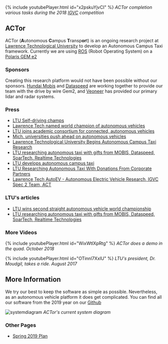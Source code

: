 {% include youtubePlayer.html id="x2pskuYjvCI" %}
*ACTor completion various tasks during the 2018 [IGVC](http://www.igvc.org/) competition*

## ACTor

ACTor (**A**utonomous **C**ampus **T**ransp**or**t) is an ongoing research
project at [Lawrence Technological University](ltu.edu) to develop an
Autonomous Campus Taxi framework. Currently we are using
[ROS](http://www.ros.org/) (Robot Operating System) on a [Polaris GEM
e2](http://www.polaris.com/en-us/gem-electric-car/e2)

### Sponsors

Creating this research platform would not have been possible without our
sponsors. [Hundai Mobis](http://www.mobistc-na.com/) and
[Dataspeed](http://dataspeedinc.com/) are working together to provide our team
with the drive by wire Gem2, and [Veoneer](https://www.veoneer.com/) has
provided our primary lidar and radar systems.

### Press

- [LTU Self-driving champs](http://www.detroitdriven.us/features/LTU-self-driving-champs-2018.aspx)
- [Lawrence Tech named world champion of autonomous vehicles ](https://www.theoaklandpress.com/news/nation-world-news/lawrence-tech-named-world-champion-of-autonomous-vehicles/article_f1713b7e-5f97-546a-8921-7dde98e46778.html)
- [LTU joins academic consortium for connected, autonomous vehicles](https://www.techcentury.com/2017/10/17/ltu-joins-academic-consortium-for-connected-autonomous-vehicles/)
- [Mich. universities push ahead on autonomous vehicles](http://www.detroitnews.com/story/business/autos/mobility/2017/10/16/michigan-universities-push-autonomous-vehicles/106725368/)
- [Lawrence Technological University Begins Autonomous Campus Taxi Research](http://www.dbusiness.com/daily-news/Annual-2017/Lawrence-Technological-University-Begins-Autonomous-Campus-Taxi-Research/)
- [LTU researching autonomous taxi with gifts from MOBIS, Dataspeed, SoarTech, Realtime Technologies](http://www.candgnews.com/news/ltu-develops-autonomous-campus-taxi-103213)
- [LTU develops autonomous campus taxi](http://www.candgnews.com/news/ltu-develops-autonomous-campus-taxi-103213)
- [LTU Researching Autonomous Taxi With Donations From Corporate Partners](https://mitechnews.com/esd/ltu-researching-autonomous-taxi-donations-corporate-partners/)
- [Lawrence Tech AutoEV - Autonomous Electric Vehicle Research, IGVC Spec 2 Team, ACT](http://npaul.co/actor/)

### LTU's articles

- [LTU wins second straight autonomous vehicle world championship](https://www.ltu.edu/news/?_from=/index.asp&_opt=detail&_cid=407b6ee2-9edb-46a1-93b7-4c2ff2b919d6)
- [LTU researching autonomous taxi with gifts from MOBIS, Dataspeed, SoarTech, Realtime Technologies](https://www.ltu.edu/news/?_from=/index.asp&_opt=detail&_cid=049297d0-c203-48a7-af71-adcdd5f238a9)

### More Videos

{% include youtubePlayer.html id="WixWtlXpRtg" %}
*ACTor does a demo in the quad. October 2018*

{% include youtubePlayer.html id="OTinnl7XxlU" %}
*LTU's president, Dr. Moudgil, takes a ride. August 2017*

## More Information

We try our best to keep the software as simple as possible. Nevertheless, as an
autonomous vehicle platform it does get complicated. You can find all our
software from the 2019 year on our [Github](https://github.com/LTU-Actor)

![systemdiagram]
*ACTor's current system diagram*

### Other Pages

- [Spring 2019 Plan](Spring19_Plan)

[mainpicture]: https://media.githubusercontent.com/media/LTU-Actor/LTU-Actor.github.io/master/assets/vehicle/andrew_humphrey.jpg 
[systemdiagram]: https://media.githubusercontent.com/media/LTU-Actor/LTU-Actor.github.io/master/assets/system_diagram.svg
